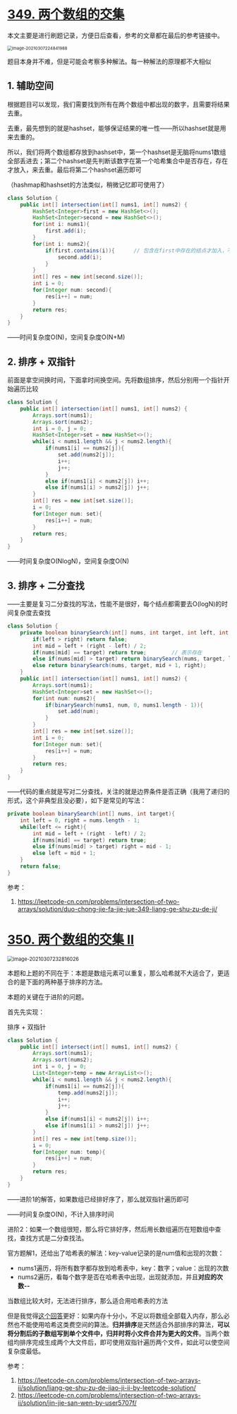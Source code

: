 # [349. 两个数组的交集](https://leetcode-cn.com/problems/intersection-of-two-arrays/)

本文主要是进行刷题记录，方便日后查看，参考的文章都在最后的参考链接中。

<img src="pic\image-20210307224841988.png" alt="image-20210307224841988" style="zoom: 67%;" />

题目本身并不难，但是可能会考察多种解法。每一种解法的原理都不大相似

## 1. 辅助空间

根据题目可以发现，我们需要找到所有在两个数组中都出现的数字，且需要将结果去重。

去重，最先想到的就是hashset，能够保证结果的唯一性——所以hashset就是用来去重的。

所以，我们将两个数组都存放到hashset中，第一个hashset是无脑将nums1数组全部丢进去；第二个hashset是先判断该数字在第一个哈希集合中是否存在，存在才放入，来去重。最后将第二个hashset遍历即可

（hashmap和hashset的方法类似，稍微记忆即可使用了）

```java
class Solution {
    public int[] intersection(int[] nums1, int[] nums2) {
        HashSet<Integer>first = new HashSet<>();
        HashSet<Integer>second = new HashSet<>();
        for(int i: nums1){
            first.add(i);
        }
        for(int i: nums2){
            if(first.contains(i)){		// 包含在first中存在的结点才加入，不存在的没有必要了
                second.add(i);
            }
        }
        int[] res = new int[second.size()];
        int i = 0;
        for(Integer num: second){
            res[i++] = num;
        }
        return res;
    }
}
```

——时间复杂度O(N)，空间复杂度O(N+M)

## 2. 排序 + 双指针

前面是拿空间换时间，下面拿时间换空间。先将数组排序，然后分别用一个指针开始遍历比较

```java
class Solution {
    public int[] intersection(int[] nums1, int[] nums2) {
        Arrays.sort(nums1);
        Arrays.sort(nums2);
        int i = 0, j = 0;
        HashSet<Integer>set = new HashSet<>();
        while(i < nums1.length && j < nums2.length){
            if(nums1[i] == nums2[j]){
                set.add(nums2[j]);
                i++;
                j++;
            }
            else if(nums1[i] < nums2[j]) i++;
            else if(nums1[i] > nums2[j]) j++;
        }
        int[] res = new int[set.size()];
        i = 0;
        for(Integer num: set){
            res[i++] = num;
        }
        return res;
    }
}
```

——时间复杂度O(NlogN)，空间复杂度O(N)

## 3. 排序 + 二分查找

——主要是复习二分查找的写法，性能不是很好，每个结点都需要去O(logN)的时间复杂度去查找

```java
class Solution {
    private boolean binarySearch(int[] nums, int target, int left, int right){
        if(left > right) return false;
        int mid = left + (right - left) / 2;
        if(nums[mid] == target) return true;        // 表示存在
        else if(nums[mid] > target) return binarySearch(nums, target, left, mid - 1);
        else return binarySearch(nums, target, mid + 1, right);
    }
    public int[] intersection(int[] nums1, int[] nums2) {
        Arrays.sort(nums1);
        HashSet<Integer>set = new HashSet<>();
        for(int num: nums2){
            if(binarySearch(nums1, num, 0, nums1.length - 1)){
                set.add(num);
            }
        }
        int[] res = new int[set.size()];
        int i = 0;
        for(Integer num: set){
            res[i++] = num;
        }
        return res;
    }
}
```

——代码的重点就是写对二分查找，关注的就是边界条件是否正确（我用了递归的形式，这个非典型且没必要），如下是常见的写法：

```java
private boolean binarySearch(int[] nums, int target){
    int left = 0, right = nums.length - 1;
    while(left <= right){
        int mid = left + (right - left) / 2;
        if(nums[mid] == target) return true;
        else if(nums[mid] > target) right = mid - 1;
        else left = mid + 1;
    }
    return false;
}
```

参考：

1. https://leetcode-cn.com/problems/intersection-of-two-arrays/solution/duo-chong-jie-fa-jie-jue-349-liang-ge-shu-zu-de-ji/

# [350. 两个数组的交集 II](https://leetcode-cn.com/problems/intersection-of-two-arrays-ii/)

<img src="pic\image-20210307232816026.png" alt="image-20210307232816026" style="zoom:80%;" />

本题和上题的不同在于：本题是数组元素可以重复，那么哈希就不大适合了，更适合的是下面的两种基于排序的方法。

本题的关键在于进阶的问题。

首先先实现：

排序 + 双指针

```java
class Solution {
    public int[] intersect(int[] nums1, int[] nums2) {
        Arrays.sort(nums1);
        Arrays.sort(nums2);
        int i = 0, j = 0;
        List<Integer>temp = new ArrayList<>();
        while(i < nums1.length && j < nums2.length){
            if(nums1[i] == nums2[j]){
                temp.add(nums2[j]);
                i++; 
                j++;
            }
            else if(nums1[i] < nums2[j]) i++;
            else if(nums1[i] > nums2[j]) j++;
        }
        int[] res = new int[temp.size()];
        i = 0;
        for(Integer num: temp){
            res[i++] = num;
        }
        return res;
    }
}
```

——进阶1的解答，如果数组已经排好序了，那么就双指针遍历即可

——时间复杂度O(N)，不计入排序时间

进阶2：如果一个数组很短，那么将它排好序，然后用长数组遍历在短数组中查找，查找方式是二分查找法。

官方题解1，还给出了哈希表的解法：key-value记录的是num值和出现的次数：

- nums1遍历，将所有数字都存放到哈希表中，key：数字；value：出现的次数
- nums2遍历，看每个数字是否在哈希表中出现，出现就添加，并且**对应的次数--**

当数组比较大时，无法进行排序，那么适合用哈希表的方法

但是我觉得[这个回答](https://leetcode-cn.com/problems/intersection-of-two-arrays-ii/solution/jin-jie-san-wen-by-user5707f/)更好：如果内存十分小，不足以将数组全部载入内存，那么必然也不能使用哈希这类费空间的算法。**归并排序**是天然适合外部排序的算法，**可以将分割后的子数组写到单个文件中，归并时将小文件合并为更大的文件**。当两个数组均排序完成生成两个大文件后，即可使用双指针遍历两个文件，如此可以使空间复杂度最低。

参考：

1. https://leetcode-cn.com/problems/intersection-of-two-arrays-ii/solution/liang-ge-shu-zu-de-jiao-ji-ii-by-leetcode-solution/
2. https://leetcode-cn.com/problems/intersection-of-two-arrays-ii/solution/jin-jie-san-wen-by-user5707f/